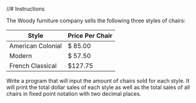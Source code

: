 //# Instructions  

The Woody furniture company sells the following three styles of chairs:

| Style                  | Price Per Chair |
| ---------------------- | --------------- |
| American Colonial      | $ 85.00         |
| Modern                 | $ 57.50         |
| French Classical       | $127.75         |

Write a program that will input the amount of chairs sold for each style. It will print the total dollar sales of each style as well as the total sales of all chairs in fixed point notation with two decimal places.